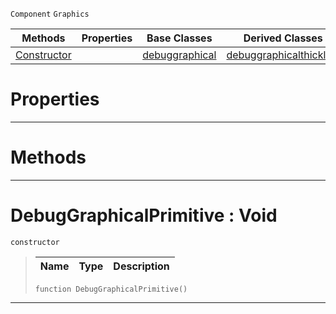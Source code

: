  `Component` `Graphics`



|Methods|Properties|Base Classes|Derived Classes|
|---|---|---|---|
|[ Constructor](https://plasmaengine.github.io/PlasmaDocs/Plasma1/C++/code_reference/class_reference/debuggraphicalprimitive.markdown#debuggraphicalprimitive)| |[debuggraphical](https://plasmaengine.github.io/PlasmaDocs/Plasma1/C++/code_reference/class_reference/debuggraphical.markdown)|[debuggraphicalthickline](https://plasmaengine.github.io/PlasmaDocs/Plasma1/C++/code_reference/class_reference/debuggraphicalthickline.markdown)|


 #  Properties


---  
 #  Methods


---  
 #  DebugGraphicalPrimitive : Void

 `constructor`

> 
> |Name|Type|Description|
> |---|---|---|
> ``` lang=cpp, name=Lightning
> function DebugGraphicalPrimitive()
> ``` 


---  
 

 